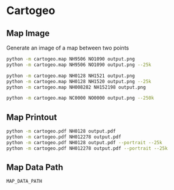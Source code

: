 # Cartogeo

## Map Image
Generate an image of a map between two points
```bash
python -m cartogeo.map NH9506 NO1090 output.png
python -m cartogeo.map NH9506 NO1090 output.png --25k

python -m cartogeo.map NH0128 NH1521 output.png
python -m cartogeo.map NH0128 NH1520 output.png --25k
python -m cartogeo.map NH008282 NH152198 output.png

python -m cartogeo.map NC0000 NO0000 output.png --250k
```

## Map Printout
```bash
python -m cartogeo.pdf NH0128 output.pdf
python -m cartogeo.pdf NH012278 output.pdf
python -m cartogeo.pdf NH0128 output.pdf --portrait --25k
python -m cartogeo.pdf NH012278 output.pdf --portrait --25k
```

## Map Data Path
```bash
MAP_DATA_PATH
```

